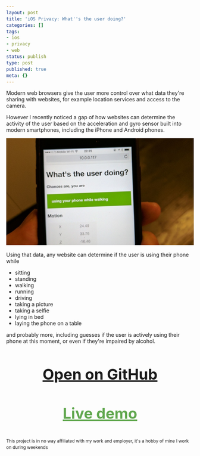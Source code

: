 ```yaml
---
layout: post
title: 'iOS Privacy: What''s the user doing?'
categories: []
tags:
- ios
- privacy
- web
status: publish
type: post
published: true
meta: {}
---
```


Modern web browsers give the user more control over what data they're sharing with websites, for example location services and access to the camera.

However I recently noticed a gap of how websites can determine the activity of the user based on the acceleration and gyro sensor built into modern smartphones, including the iPhone and Android phones.
      
![](/squarespace_images/static_545299aae4b0e9514fe30c95_54529a29e4b025a90f45cc50_59db442dcf81e005db7a1f0b_1507542072340_photo.jpg_)


Using that data, any website can determine if the user is using their phone while

* sitting
* standing
* walking
* running
* driving
* taking a picture
* taking a selfie
* lying in bed
* laying the phone on a table

and probably more, including guesses if the user is actively using their phone at this moment, or even if they're impaired by alcohol.

<h3 style="text-align: center; font-size: 40px;">
  <a href="https://github.com/KrauseFx/whats-the-user-doing" target="_blank" style="text-decoration: underline;">
    Open on GitHub
  </a>
</h3>

<h3 style="text-align: center; font-size: 40px;">
  <a href="https://krausefx.github.io/user.activity" target="_blank" style="color: #60A74E !important; text-decoration: underline;">
    Live demo
  </a>
</h3>

<p style="margin-top: 30px"><small>This project is in no way affiliated with my work and employer, it's a hobby of mine I work on during weekends</small></p>

